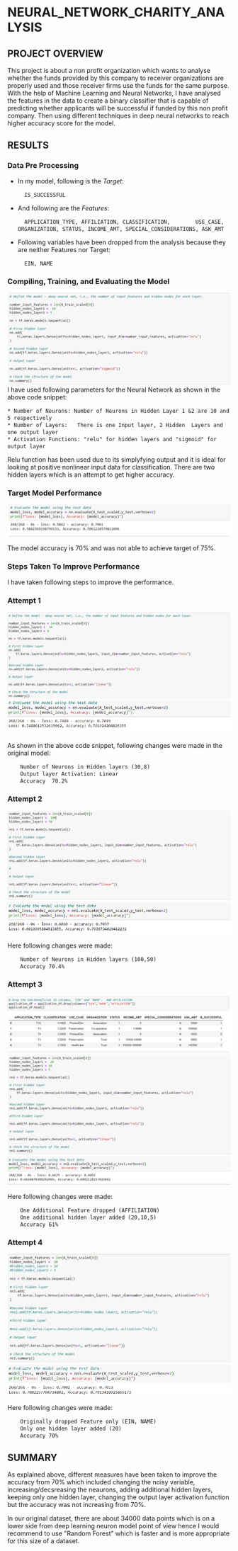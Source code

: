 # **NEURAL_NETWORK_CHARITY_ANALYSIS**

## **PROJECT OVERVIEW**
This project is about a non profit organization which wants to analyse whether the funds provided by this company to receiver organizations are properly used and those receiver firms use the funds for the same purpose. With the help of Machine Learning and Neural Networks, I have analysed the features in the data to create a binary classifier that is capable of predicting whether applicants will be successful if funded by this non profit company. Then using different techniques in deep neural networks to reach higher accuracy score for the model.

## **RESULTS**

### **Data Pre Processing**
* In my model, following is the *Target*:

        IS_SUCCESSFUL

* And following are the *Features*:

        APPLICATION_TYPE, AFFILIATION, CLASSIFICATION,        USE_CASE, ORGANIZATION, STATUS, INCOME_AMT, SPECIAL_CONSIDERATIONS, ASK_AMT

* Following variables have been dropped from the analysis because they are neither Features nor Target:

        EIN, NAME

### **Compiling, Training, and Evaluating the Model**

<img src='original_1.PNG'><img>
I have used following parameters for the Neural Network as shown in the above code snippet:

    * Number of Neurons: Number of Neurons in Hidden Layer 1 &2 are 10 and 5 respectively 
    * Number of Layers:   There is one Input layer, 2 Hidden  Layers and one output layer
    * Activation Functions: "relu" for hidden layers and "sigmoid" for output layer

Relu function has been used due to its simplyfying output and it is ideal for looking at positive nonlinear input data for classification.
There are two hidden layers which is an attempt to get higher accuracy.

### **Target Model Performance**

<img src='original_2.PNG'><img>

The model accuracy is 70% and was not able to achieve target of 75%.

### **Steps Taken To Improve Performance**

I have taken following steps to improve the performance.

### **Attempt 1** 

<img src='attempt1_1.PNG'><img>
<img src='attempt1_2.PNG'><img>

As shown in the above code snippet, following changes were made in the original model:

        Number of Neurons in Hidden layers (30,8)
        Output layer Activation: Linear
        Accuracy  70.2%

### **Attempt 2**

<img src='attempt2_1.PNG'><img>
<img src='attempt2_2.PNG'><img>

Here following changes were made:

        Number of Neurons in Hidden layers (100,50)
        Accuracy 70.4%

### **Attempt 3**

<img src='attempt3_1.PNG'><img>
<img src='attempt3_2.PNG'><img>
<img src='attempt3_3.PNG'><img>

Here following changes were made:

        One Additional Feature dropped (AFFILIATION)
        One additional hidden layer added (20,10,5)
        Accuracy 61%

### **Attempt 4**

<img src='attempt4_1.PNG'><img>
<img src='attempt4_2.PNG'><img>

Here following changes were made:

        Originally dropped Feature only (EIN, NAME)
        Only one hidden layer added (20)
        Accuracy 70%

## **SUMMARY**

As explained above, different measures have been taken to improve the accuracy from 70% which included changing the noisy variable, increasing/decsreasing the neaurons, adding additional hidden layers, keeping only one hidden layer, changing the output layer activation function but the accuracy was not increasing from 70%. 

In our original dataset, there are about 34000 data points which is on a lower side from deep learning neuron model point of view hence I would recommend to use "Random Forest" which is faster and is more appropriate for this size of a dataset.

